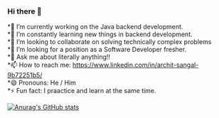 ### Hi there 👋


*🔭 I’m currently working on the Java backend development.<br>
*🌱 I’m constantly learning new things in backend development. <br>
*👯 I’m looking to collaborate on solving technically complex problems  <br>
*🤔 I’m looking for a position as a Software Developer fresher. <br>
*💬 Ask me about literally anything!! <br>
*📫 How to reach me: https://www.linkedin.com/in/archit-sangal-9b72251b5/   <br>
*😄 Pronouns: He / Him    <br>
*⚡ Fun fact: I praactice and learn at the same time.    <br>

[![Anurag's GitHub stats](https://github-readme-stats.vercel.app/api?username=architsangal-1729)](https://github.com/anuraghazra/github-readme-stats)
